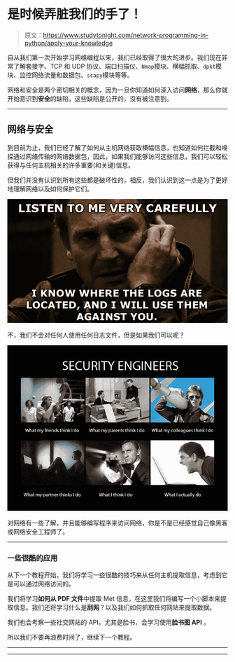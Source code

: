 # 是时候弄脏我们的手了！

> 原文：<https://www.studytonight.com/network-programming-in-python/apply-your-knowledge>

自从我们第一次开始学习网络编程以来，我们已经取得了很大的进步。我们现在非常了解套接字、TCP 和 UDP 协议、端口扫描仪、`Nmap`模块、横幅抓取、`dpkt`模块、监控网络流量和数据包、`scapy`模块等等。

网络和安全是两个密切相关的概念，因为一旦你知道如何深入访问**网络**，那么你就开始意识到**安全**的缺陷，这些缺陷是公开的，没有被注意到。

* * *

## 网络与安全

到目前为止，我们已经了解了如何从主机网络获取横幅信息，也知道如何拦截和嗅探通过网络传输的网络数据包，因此，如果我们能够访问这些信息，我们可以轻松获得与任何主机相关的许多重要(和关键)信息。

但我们并没有认识到所有这些都是破坏性的，相反，我们认识到这一点是为了更好地理解网络以及如何保护它们。

![Application of Network Security programming](img/6a5b651de39cee40cb4276cdaf66faeb.png)

不，我们不会对任何人使用任何日志文件，但是如果我们可以呢？

![Security engineer or hacker?](img/5fa7c51f29c5166614419a102c98db2b.png)

对网络有一些了解，并且能够编写程序来访问网络，你是不是已经感觉自己像黑客或网络安全工程师了。

* * *

### 一些很酷的应用

从下一个教程开始，我们将学习一些很酷的技巧来从任何主机提取信息，考虑到它是可以通过网络访问的。

我们将学习**如何从 PDF 文件**中提取 Met 信息，在这里我们将编写一个小脚本来提取信息。我们还将学习什么是**刮网**？以及我们如何抓取任何网站来提取数据。

我们也会考察一些社交网站的 API，尤其是脸书，会学习使用**脸书图 API** 。

所以我们不要再浪费时间了，继续下一个教程。

* * *

* * *
